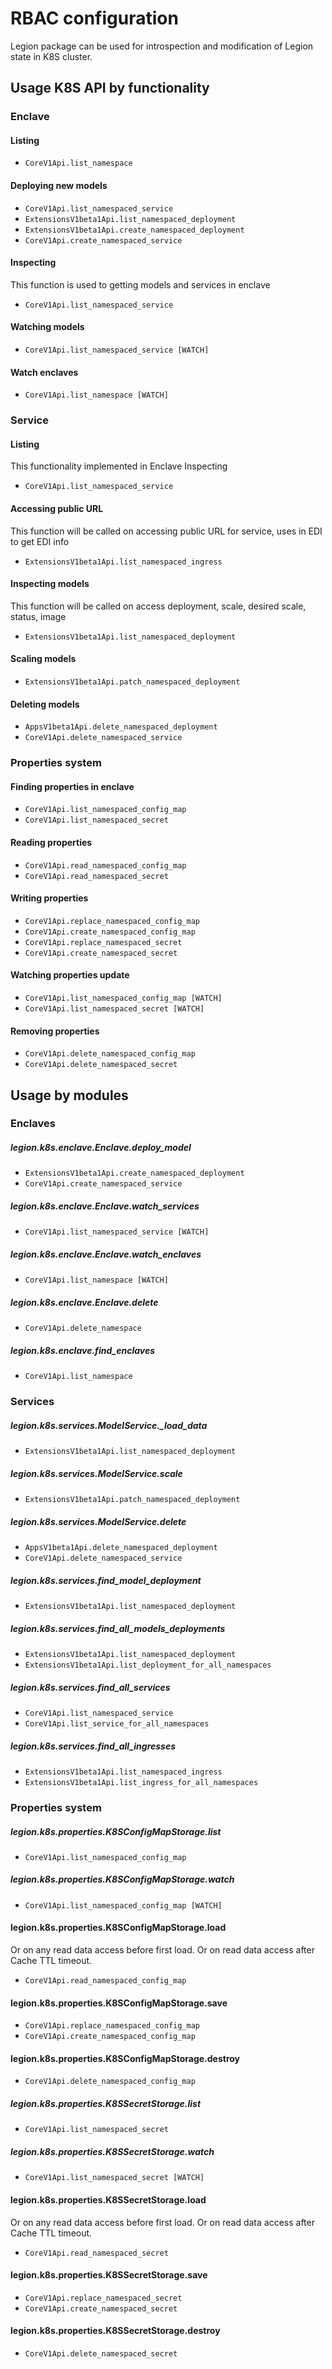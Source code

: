 # RBAC configuration
Legion package can be used for introspection and modification of Legion state in K8S cluster.


## Usage K8S API by functionality
### Enclave
#### Listing
* `CoreV1Api.list_namespace`

#### Deploying new models
* `CoreV1Api.list_namespaced_service`
* `ExtensionsV1beta1Api.list_namespaced_deployment`
* `ExtensionsV1beta1Api.create_namespaced_deployment`
* `CoreV1Api.create_namespaced_service`

#### Inspecting 
This function is used to getting models and services in enclave
* `CoreV1Api.list_namespaced_service`

#### Watching models
* `CoreV1Api.list_namespaced_service [WATCH]`

#### Watch enclaves
* `CoreV1Api.list_namespace [WATCH]`

### Service
#### Listing
This functionality implemented in Enclave Inspecting
* `CoreV1Api.list_namespaced_service`

#### Accessing public URL 
This function will be called on accessing public URL for service, uses in EDI to get EDI info
* `ExtensionsV1beta1Api.list_namespaced_ingress`

#### Inspecting models 
This function will be called on access deployment, scale, desired scale, status, image
* `ExtensionsV1beta1Api.list_namespaced_deployment`

#### Scaling models
* `ExtensionsV1beta1Api.patch_namespaced_deployment`

#### Deleting models
* `AppsV1beta1Api.delete_namespaced_deployment`
* `CoreV1Api.delete_namespaced_service`

### Properties system
#### Finding properties in enclave
* `CoreV1Api.list_namespaced_config_map`
* `CoreV1Api.list_namespaced_secret`

#### Reading properties
* `CoreV1Api.read_namespaced_config_map`
* `CoreV1Api.read_namespaced_secret`

#### Writing properties
* `CoreV1Api.replace_namespaced_config_map`
* `CoreV1Api.create_namespaced_config_map`
* `CoreV1Api.replace_namespaced_secret`
* `CoreV1Api.create_namespaced_secret`

#### Watching properties update
* `CoreV1Api.list_namespaced_config_map [WATCH]`
* `CoreV1Api.list_namespaced_secret [WATCH]`

#### Removing properties
* `CoreV1Api.delete_namespaced_config_map`
* `CoreV1Api.delete_namespaced_secret`

## Usage by modules
### Enclaves	
##### legion.k8s.enclave.Enclave.deploy_model
* `ExtensionsV1beta1Api.create_namespaced_deployment`
* `CoreV1Api.create_namespaced_service`
	
##### legion.k8s.enclave.Enclave.watch_services
* `CoreV1Api.list_namespaced_service [WATCH]`
	
##### legion.k8s.enclave.Enclave.watch_enclaves
* `CoreV1Api.list_namespace [WATCH]`
	
##### legion.k8s.enclave.Enclave.delete
* `CoreV1Api.delete_namespace`
	
##### legion.k8s.enclave.find_enclaves
* `CoreV1Api.list_namespace`

### Services	
##### legion.k8s.services.ModelService._load_data
* `ExtensionsV1beta1Api.list_namespaced_deployment`
	
##### legion.k8s.services.ModelService.scale
* `ExtensionsV1beta1Api.patch_namespaced_deployment`
	
##### legion.k8s.services.ModelService.delete
* `AppsV1beta1Api.delete_namespaced_deployment`
* `CoreV1Api.delete_namespaced_service`

##### legion.k8s.services.find_model_deployment
* `ExtensionsV1beta1Api.list_namespaced_deployment`
	
##### legion.k8s.services.find_all_models_deployments
* `ExtensionsV1beta1Api.list_namespaced_deployment`
* `ExtensionsV1beta1Api.list_deployment_for_all_namespaces`
	
##### legion.k8s.services.find_all_services
* `CoreV1Api.list_namespaced_service`
* `CoreV1Api.list_service_for_all_namespaces`
	
##### legion.k8s.services.find_all_ingresses
* `ExtensionsV1beta1Api.list_namespaced_ingress`
* `ExtensionsV1beta1Api.list_ingress_for_all_namespaces`

### Properties system
##### legion.k8s.properties.K8SConfigMapStorage.list
* `CoreV1Api.list_namespaced_config_map`

##### legion.k8s.properties.K8SConfigMapStorage.watch
* `CoreV1Api.list_namespaced_config_map [WATCH]`

#### legion.k8s.properties.K8SConfigMapStorage.load
Or on any read data access before first load. Or on read data access after Cache TTL timeout.
* `CoreV1Api.read_namespaced_config_map`

#### legion.k8s.properties.K8SConfigMapStorage.save
* `CoreV1Api.replace_namespaced_config_map`
* `CoreV1Api.create_namespaced_config_map`

#### legion.k8s.properties.K8SConfigMapStorage.destroy
* `CoreV1Api.delete_namespaced_config_map`

##### legion.k8s.properties.K8SSecretStorage.list
* `CoreV1Api.list_namespaced_secret`

##### legion.k8s.properties.K8SSecretStorage.watch
* `CoreV1Api.list_namespaced_secret [WATCH]`

#### legion.k8s.properties.K8SSecretStorage.load
Or on any read data access before first load. Or on read data access after Cache TTL timeout.
* `CoreV1Api.read_namespaced_secret`

#### legion.k8s.properties.K8SSecretStorage.save
* `CoreV1Api.replace_namespaced_secret`
* `CoreV1Api.create_namespaced_secret`

#### legion.k8s.properties.K8SSecretStorage.destroy
* `CoreV1Api.delete_namespaced_secret`